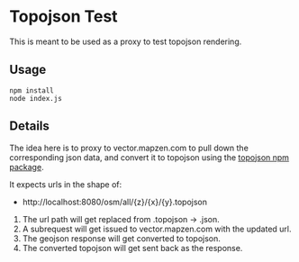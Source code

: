Topojson Test
=============

This is meant to be used as a proxy to test topojson rendering.

Usage
-----

```shell
npm install
node index.js
```

Details
-------

The idea here is to proxy to vector.mapzen.com to pull down the corresponding json data, and convert it to topojson using the [topojson npm package](https://www.npmjs.com/package/topojson).

It expects urls in the shape of:

* http://localhost:8080/osm/all/{z}/{x}/{y}.topojson

1. The url path will get replaced from .topojson -> .json.
2. A subrequest will get issued to vector.mapzen.com with the updated url.
3. The geojson response will get converted to topojson.
4. The converted topojson will get sent back as the response.

